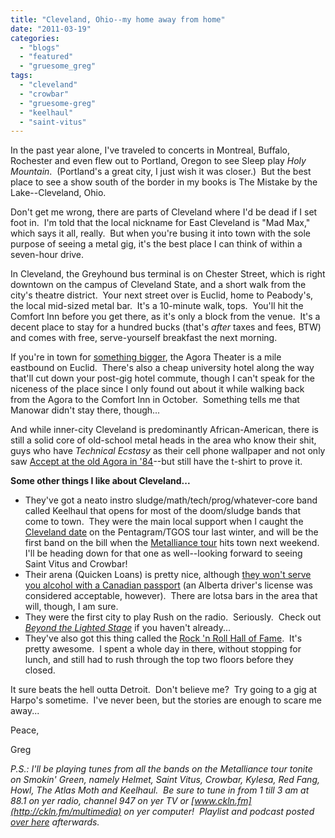 ```yaml
---
title: "Cleveland, Ohio--my home away from home"
date: "2011-03-19"
categories: 
  - "blogs"
  - "featured"
  - "gruesome_greg"
tags: 
  - "cleveland"
  - "crowbar"
  - "gruesome-greg"
  - "keelhaul"
  - "saint-vitus"
---
```


In the past year alone, I've traveled to concerts in Montreal, Buffalo, Rochester and even flew out to Portland, Oregon to see Sleep play _Holy Mountain_.  (Portland's a great city, I just wish it was closer.)  But the best place to see a show south of the border in my books is The Mistake by the Lake--Cleveland, Ohio.

Don't get me wrong, there are parts of Cleveland where I'd be dead if I set foot in.  I'm told that the local nickname for East Cleveland is "Mad Max," which says it all, really.  But when you're busing it into town with the sole purpose of seeing a metal gig, it's the best place I can think of within a seven-hour drive.

In Cleveland, the Greyhound bus terminal is on Chester Street, which is right downtown on the campus of Cleveland State, and a short walk from the city's theatre district.  Your next street over is Euclid, home to Peabody's, the local mid-sized metal bar.  It's a 10-minute walk, tops.  You'll hit the Comfort Inn before you get there, as it's only a block from the venue.  It's a decent place to stay for a hundred bucks (that's _after_ taxes and fees, BTW) and comes with free, serve-yourself breakfast the next morning.

If you're in town for [something bigger](http://www.roadrunnerrecords.com/blabbermouth.net/news.aspx?mode=Article&newsitemID=151678), the Agora Theater is a mile eastbound on Euclid.  There's also a cheap university hotel along the way that'll cut down your post-gig hotel commute, though I can't speak for the niceness of the place since I only found out about it while walking back from the Agora to the Comfort Inn in October.  Something tells me that Manowar didn't stay there, though...

And while inner-city Cleveland is predominantly African-American, there is still a solid core of old-school metal heads in the area who know their shit, guys who have _Technical Ecstasy_ as their cell phone wallpaper and not only saw [Accept at the old Agora in '84](http://www.hellbound.ca/2010/10/accept-and-kings-x-an-odd-couple-to-be-sure/#comments)\--but still have the t-shirt to prove it.

**Some other things I like about Cleveland...**

- They've got a neato instro sludge/math/tech/prog/whatever-core band called Keelhaul that opens for most of the doom/sludge bands that come to town.  They were the main local support when I caught the [Cleveland date](http://www.hellbound.ca/2010/02/goodbye-cleveland/) on the Pentagram/TGOS tour last winter, and will be the first band on the bill when the [Metalliance tour](http://metalliancetour.com/site/) hits town next weekend.  I'll be heading down for that one as well--looking forward to seeing Saint Vitus and Crowbar!
- Their arena (Quicken Loans) is pretty nice, although [they won't serve you alcohol with a Canadian passport](http://www.hellbound.ca/2010/02/goodbye-cleveland-pt-2/) (an Alberta driver's license was considered acceptable, however).  There are lotsa bars in the area that will, though, I am sure.
- They were the first city to play Rush on the radio.  Seriously.  Check out [_Beyond the Lighted Stage_](http://www.hellbound.ca/2010/07/rush-beyond-the-lighted-stage/) if you haven't already...
- They've also got this thing called the [Rock 'n Roll Hall of Fame](http://rockhall.com/).  It's pretty awesome.  I spent a whole day in there, without stopping for lunch, and still had to rush through the top two floors before they closed.

It sure beats the hell outta Detroit.  Don't believe me?  Try going to a gig at Harpo's sometime.  I've never been, but the stories are enough to scare me away...

Peace,

Greg

_P.S.: I'll be playing tunes from all the bands on the Metalliance tour tonite on Smokin' Green, namely Helmet, Saint Vitus, Crowbar, Kylesa, Red Fang, Howl, The Atlas Moth and Keelhaul.  Be sure to tune in from 1 till 3 am at 88.1 on yer radio, channel 947 on yer TV or [www.ckln.fm](http://ckln.fm/multimedia) on yer computer!  Playlist and podcast posted [over here](http://toohightogetitright.darkbb.com/t159-episode-97-march-19-2011) afterwards._
